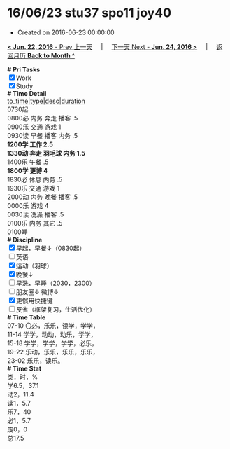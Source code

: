 # 16/06/23 stu37 spo11 joy40

- Created on 2016-06-23 00:00:00

[**< Jun. 22, 2016** - Prev 上一天](/lifelogs/2016/06/d22.md) &nbsp; &nbsp; | &nbsp; &nbsp; [下一天 Next - **Jun. 24, 2016 >**](/lifelogs/2016/06/d24.md) &nbsp; &nbsp; |  &nbsp; &nbsp; [返回月历 **Back to Month ^**](/lifelogs/2016/06/index.md)
<br/><div><b># Pri Tasks</b></div><div><input checked="true" type="checkbox"/>Work</div><div><input checked="true" type="checkbox"/>Study</div><div><b># Time Detail</b></div><div><u>to_time|type|desc|duration</u></div><div>0730起</div><div>0800必 内务 奔走 播客 .5</div><div>0900乐 交通 游戏 1</div><div>0930读 早餐 播客 内务 .5</div><div><b>1200学 工作 2.5</b></div><div><b>1330动 奔走 羽毛球 内务 1.5</b></div><div>1400乐 午餐 .5</div><div><b>1800学 更博 4</b></div><div>1830必 休息 内务 .5</div><div>1930乐 交通 游戏 1</div><div>2000动 内务 晚餐 播客 .5</div><div>0000乐 游戏 4</div><div>0030读 洗澡 播客 .5</div><div>0100乐 内务 其它 .5</div><div>0100睡</div><div><b># Discipline</b></div><div><input checked="true" type="checkbox"/>早起，早餐↓（0830起）</div><div><input type="checkbox"/>英语</div><div><input checked="true" type="checkbox"/>运动（羽球）</div><div><input checked="true" type="checkbox"/>晚餐↓</div><div><input type="checkbox"/>早洗，早睡（2030，2300）</div><div><b><input type="checkbox"/></b>朋友圈↓ 微博↓</div><div><input checked="true" type="checkbox"/>更惯用快捷键</div><div><input type="checkbox"/>反省（框架复习，生活优化）</div><div><b># Time Table</b></div><div>07-10 〇必，乐乐，读学，学学，</div><div>11-14 学学，动动，动乐，学学，</div><div>15-18 学学，学学，学学，必乐，</div><div>19-22 乐动，乐乐，乐乐，乐乐，</div><div>23-02 乐乐，读乐。</div><div><b># Time Stat</b></div><div>类，时，%</div><div>学6.5，37.1</div><div>动2，11.4</div><div>读1，5.7</div><div>乐7，40</div><div>必1，5.7</div><div>废0，0</div><div>总17.5</div>
